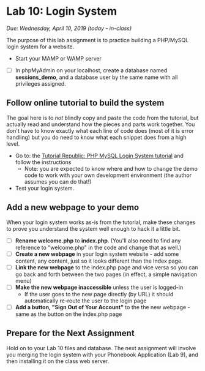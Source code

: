 # Lab 10: Login System

*Due: Wednesday, April 10, 2019 (today - in-class)* 

The purpose of this lab assignment is to practice building a PHP/MySQL login system for a website.

- Start your MAMP or WAMP server
- [ ] In phpMyAdmin on your localhost, create a database named **sessions_demo**, and a database user by the same name with all privileges assigned.


## Follow online tutorial to build the system

The goal here is to *not* blindly copy and paste the code from the tutorial, but actually read and understand how the pieces and parts work together.  You don't have to know exactly what each line of code does (most of it is error handling) but you do need to know what each snippet does from a high level.

- Go to: the [Tutorial Republic: PHP MySQL Login System tutorial](https://www.tutorialrepublic.com/php-tutorial/php-mysql-login-system.php) and follow the instructions
  - Note: you are expected to know where and how to change the demo code to work with your own development environment (the author assumes you can do that!)
- Test your login system. 

## Add a new webpage to your demo

When your login system works as-is from the tutorial, make these changes to prove you understand the system well enough to hack it a little bit.

- [ ] **Rename welcome.php** to **index.php**.  (You'll also need to find any reference to "welcome.php" in the code and change that as well.)
- [ ] **Create a new webpage** in your login system website - add some content, any content, just so it looks different than the Index page.
- [ ] **Link the new webpage** to the index.php page and vice versa so you can go back and forth between the two pages (in effect, a simple navigation menu)
- [ ] **Make the new webpage inaccessible** unless the user is logged-in
  - If the user goes to the new page directly (by URL) it should automatically re-route the user to the login page
- [ ] **Add a button, "Sign Out of Your Account"** to the the new webpage - same as the button on the index.php page

## Prepare for the Next Assignment

Hold on to your Lab 10 files and database.  The next assignment will involve you merging the login system with your Phonebook Application (Lab 9), and then installing it on the class web server.